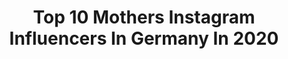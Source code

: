 ---
title: Top 10 Mothers Instagram Influencers In Germany In 2020
description: >-
  Find top mothers Instagram influencers in Germany in 2020. Most popular hashtags: #stayathome #stayhome #liebeliebeliebe #corona.
platform: Instagram
profiles:
  - username: "reissmannevelyn"
    fullname: >-
      Evelyn Reißmann
    location: "Germany"
    followers: 19576
    engagement: 1358
    commentsToLikes: 0.068143
    avatar: "https://scontent-lga3-1.cdninstagram.com/v/t51.2885-19/s320x320/87737524_3951716161552809_584378129376608256_n.jpg?_nc_ht=scontent-lga3-1.cdninstagram.com&_nc_ohc=alQ_4YaMtrwAX9nYarx&oh=3f0ca86f3a6d8bf4bd99943105efa47c&oe=5E96E4AD"
    verified: false
    hashtags: "#frauen, #samstagabend, #danke, #zusammenhalt"
  - username: "anne_wuensche"
    fullname: >-
      Anne Wünsche
    location: "Germany"
    followers: 767775
    engagement: 508
    commentsToLikes: 0.084503
    avatar: "https://scontent-amt2-1.cdninstagram.com/v/t51.2885-19/s320x320/66492252_906660029696465_6552340001550499840_n.jpg?_nc_ht=scontent-amt2-1.cdninstagram.com&_nc_ohc=1ZGwdC8YKvQAX9m9Wpk&oh=dc9fd7d00a95b9d7fd8cd7e7f962f744&oe=5EBB18C0"
    verified: true
    hashtags: "#annew, #anneswelt, #girlstrip, #girlstime"
  - username: "andherflowers"
    fullname: >-
      V a l e r i e
    location: "Germany"
    followers: 114520
    engagement: 542
    commentsToLikes: 0.045110
    avatar: "https://scontent-ams4-1.cdninstagram.com/v/t51.2885-19/s320x320/89361640_822973824851864_7708848950605774848_n.jpg?_nc_ht=scontent-ams4-1.cdninstagram.com&_nc_ohc=43xv_dZ_vO8AX9Teyjd&oh=f37fc5af89c254e5a3eb9bc80eb6abee&oe=5EB2F479"
    verified: false
    hashtags: "#positivemind, #tattooart, #kidsroom, #mysunshine"
  - username: "mother_of_six_dragons"
    fullname: >-
      Valeska
    location: "Germany"
    followers: 27661
    engagement: 555
    commentsToLikes: 0.077997
    avatar: "https://scontent-ams4-1.cdninstagram.com/v/t51.2885-19/s320x320/89434099_224344188714828_8389331332622188544_n.jpg?_nc_ht=scontent-ams4-1.cdninstagram.com&_nc_ohc=KvD9CAjQly8AX-c345W&oh=17d574a70d0f8d969f80dc53a0dea64a&oe=5EBA0AA6"
    verified: false
    hashtags: "#outfitoftheday, #womensupportwomen, #passtaufeuchauf, #lebensweg"
  - username: "hejiamlaura"
    fullname: >-
      FAMILY.LIFESTYLE.POSITIVITY
    location: "Germany"
    followers: 8281
    engagement: 1161
    commentsToLikes: 0.202882
    avatar: "https://scontent-atl3-1.cdninstagram.com/v/t51.2885-19/s320x320/75572960_408670493146054_4745721012748812288_n.jpg?_nc_ht=scontent-atl3-1.cdninstagram.com&_nc_ohc=C_rmmBS4va8AX-ixK0t&oh=d40c63c45797b289af932982d1adb712&oe=5EB888FF"
    verified: false
    hashtags: "#geschwisterliebe, #seychellenwirkommen, #adventskalender, #vacationmood"
  - username: "isaimglueck"
    fullname: >-
      Isa
    location: "Germany"
    followers: 6011
    engagement: 1025
    commentsToLikes: 0.084085
    avatar: "https://scontent-ams4-1.cdninstagram.com/v/t51.2885-19/s320x320/75272161_2474327699556267_6480416839988936704_n.jpg?_nc_ht=scontent-ams4-1.cdninstagram.com&_nc_ohc=pJTUUnYblgMAX9EJA22&oh=06cae598d29945f1a004663cbc02bf74&oe=5EB84464"
    verified: false
    hashtags: "#gef, #wochenstart, #samstag, #sommer"
  - username: "iamlorrainenguessan"
    fullname: >-
      Lorraine N'guessan🇨🇮
    location: "Germany"
    followers: 5090
    engagement: 1136
    commentsToLikes: 0.102668
    avatar: "https://scontent-amt2-1.cdninstagram.com/v/t51.2885-19/s320x320/65547027_425988718128009_6155208822643228672_n.jpg?_nc_ht=scontent-amt2-1.cdninstagram.com&_nc_ohc=YzJTmdVj120AX8M28xN&oh=7f6b990b65b2f25d20cb2288a5e02513&oe=5EB95B7E"
    verified: false
    hashtags: "#blackgirls, #blackexcellence, #komm, #kurz"
  - username: "marlenelufen"
    fullname: >-
      Marlene Lufen
    location: "Germany"
    followers: 178267
    engagement: 353
    commentsToLikes: 0.039241
    avatar: "https://scontent-lhr8-1.cdninstagram.com/v/t51.2885-19/s320x320/82127258_2704670943143059_8709143689928114176_n.jpg?_nc_ht=scontent-lhr8-1.cdninstagram.com&_nc_ohc=QPB8J3-7Cn8AX-5fCdi&oh=3e3d34e78b822799435794665e73db34&oe=5EB7B9C0"
    verified: true
    hashtags: "#lasstunsreden, #relax, #buchempfehlung, #daily"
  - username: "carinamononoke"
    fullname: >-
      Compassion & Empathy🌱🌙
    location: "Germany"
    followers: 7177
    engagement: 1160
    commentsToLikes: 0.057738
    avatar: "https://scontent-lax3-1.cdninstagram.com/v/t51.2885-19/s320x320/84729715_181859403168617_5146618371168534528_n.jpg?_nc_ht=scontent-lax3-1.cdninstagram.com&_nc_ohc=zVeSkWcVmeIAX85hm-g&oh=c70c1e3189011ab088043ba251e3079e&oe=5E9E5C3E"
    verified: false
    hashtags: "#dogsthathike, #dogstagram, #straydog, #selbstliebe"
  - username: "allesbeginntmitdir"
    fullname: >-
      Karolin Rögner
    location: "Germany"
    followers: 6071
    engagement: 1111
    commentsToLikes: 0.063081
    avatar: "https://scontent-ams4-1.cdninstagram.com/v/t51.2885-19/s320x320/31198426_1909278292450199_2165129014329475072_n.jpg?_nc_ht=scontent-ams4-1.cdninstagram.com&_nc_ohc=6Z0g-MQFbnwAX_rTcQD&oh=791c3b6e4119d7c70bf06de130f5d992&oe=5EBAED97"
    verified: false
    hashtags: "#aktivgegengewalt, #ausgr, #allesbeginntmitdir"
---